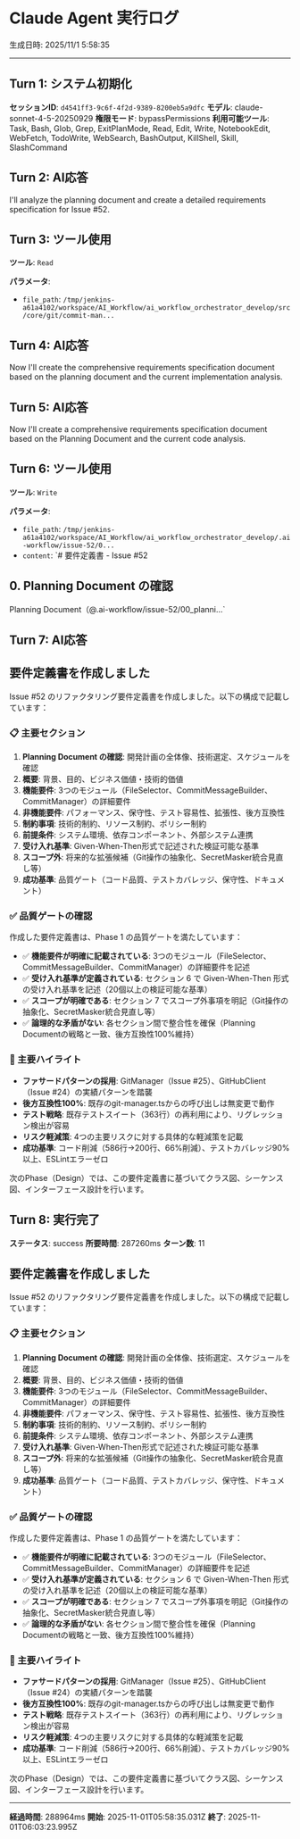 # Claude Agent 実行ログ

生成日時: 2025/11/1 5:58:35

---

## Turn 1: システム初期化

**セッションID**: `d4541ff3-9c6f-4f2d-9389-8200eb5a9dfc`
**モデル**: claude-sonnet-4-5-20250929
**権限モード**: bypassPermissions
**利用可能ツール**: Task, Bash, Glob, Grep, ExitPlanMode, Read, Edit, Write, NotebookEdit, WebFetch, TodoWrite, WebSearch, BashOutput, KillShell, Skill, SlashCommand

## Turn 2: AI応答

I'll analyze the planning document and create a detailed requirements specification for Issue #52.

## Turn 3: ツール使用

**ツール**: `Read`

**パラメータ**:
- `file_path`: `/tmp/jenkins-a61a4102/workspace/AI_Workflow/ai_workflow_orchestrator_develop/src/core/git/commit-man...`

## Turn 4: AI応答

Now I'll create the comprehensive requirements specification document based on the planning document and the current implementation analysis.

## Turn 5: AI応答

Now I'll create a comprehensive requirements specification document based on the Planning Document and the current code analysis.

## Turn 6: ツール使用

**ツール**: `Write`

**パラメータ**:
- `file_path`: `/tmp/jenkins-a61a4102/workspace/AI_Workflow/ai_workflow_orchestrator_develop/.ai-workflow/issue-52/0...`
- `content`: `# 要件定義書 - Issue #52

## 0. Planning Document の確認

Planning Document（@.ai-workflow/issue-52/00_planni...`

## Turn 7: AI応答

## 要件定義書を作成しました

Issue #52 のリファクタリング要件定義書を作成しました。以下の構成で記載しています：

### 📋 主要セクション

1. **Planning Document の確認**: 開発計画の全体像、技術選定、スケジュールを確認
2. **概要**: 背景、目的、ビジネス価値・技術的価値
3. **機能要件**: 3つのモジュール（FileSelector、CommitMessageBuilder、CommitManager）の詳細要件
4. **非機能要件**: パフォーマンス、保守性、テスト容易性、拡張性、後方互換性
5. **制約事項**: 技術的制約、リソース制約、ポリシー制約
6. **前提条件**: システム環境、依存コンポーネント、外部システム連携
7. **受け入れ基準**: Given-When-Then形式で記述された検証可能な基準
8. **スコープ外**: 将来的な拡張候補（Git操作の抽象化、SecretMasker統合見直し等）
9. **成功基準**: 品質ゲート（コード品質、テストカバレッジ、保守性、ドキュメント）

### ✅ 品質ゲートの確認

作成した要件定義書は、Phase 1 の品質ゲートを満たしています：

- ✅ **機能要件が明確に記載されている**: 3つのモジュール（FileSelector、CommitMessageBuilder、CommitManager）の詳細要件を記述
- ✅ **受け入れ基準が定義されている**: セクション 6 で Given-When-Then 形式の受け入れ基準を記述（20個以上の検証可能な基準）
- ✅ **スコープが明確である**: セクション 7 でスコープ外事項を明記（Git操作の抽象化、SecretMasker統合見直し等）
- ✅ **論理的な矛盾がない**: 各セクション間で整合性を確保（Planning Documentの戦略と一致、後方互換性100%維持）

### 🎯 主要ハイライト

- **ファサードパターンの採用**: GitManager（Issue #25）、GitHubClient（Issue #24）の実績パターンを踏襲
- **後方互換性100%**: 既存のgit-manager.tsからの呼び出しは無変更で動作
- **テスト戦略**: 既存テストスイート（363行）の再利用により、リグレッション検出が容易
- **リスク軽減策**: 4つの主要リスクに対する具体的な軽減策を記載
- **成功基準**: コード削減（586行→200行、66%削減）、テストカバレッジ90%以上、ESLintエラーゼロ

次のPhase（Design）では、この要件定義書に基づいてクラス図、シーケンス図、インターフェース設計を行います。

## Turn 8: 実行完了

**ステータス**: success
**所要時間**: 287260ms
**ターン数**: 11

## 要件定義書を作成しました

Issue #52 のリファクタリング要件定義書を作成しました。以下の構成で記載しています：

### 📋 主要セクション

1. **Planning Document の確認**: 開発計画の全体像、技術選定、スケジュールを確認
2. **概要**: 背景、目的、ビジネス価値・技術的価値
3. **機能要件**: 3つのモジュール（FileSelector、CommitMessageBuilder、CommitManager）の詳細要件
4. **非機能要件**: パフォーマンス、保守性、テスト容易性、拡張性、後方互換性
5. **制約事項**: 技術的制約、リソース制約、ポリシー制約
6. **前提条件**: システム環境、依存コンポーネント、外部システム連携
7. **受け入れ基準**: Given-When-Then形式で記述された検証可能な基準
8. **スコープ外**: 将来的な拡張候補（Git操作の抽象化、SecretMasker統合見直し等）
9. **成功基準**: 品質ゲート（コード品質、テストカバレッジ、保守性、ドキュメント）

### ✅ 品質ゲートの確認

作成した要件定義書は、Phase 1 の品質ゲートを満たしています：

- ✅ **機能要件が明確に記載されている**: 3つのモジュール（FileSelector、CommitMessageBuilder、CommitManager）の詳細要件を記述
- ✅ **受け入れ基準が定義されている**: セクション 6 で Given-When-Then 形式の受け入れ基準を記述（20個以上の検証可能な基準）
- ✅ **スコープが明確である**: セクション 7 でスコープ外事項を明記（Git操作の抽象化、SecretMasker統合見直し等）
- ✅ **論理的な矛盾がない**: 各セクション間で整合性を確保（Planning Documentの戦略と一致、後方互換性100%維持）

### 🎯 主要ハイライト

- **ファサードパターンの採用**: GitManager（Issue #25）、GitHubClient（Issue #24）の実績パターンを踏襲
- **後方互換性100%**: 既存のgit-manager.tsからの呼び出しは無変更で動作
- **テスト戦略**: 既存テストスイート（363行）の再利用により、リグレッション検出が容易
- **リスク軽減策**: 4つの主要リスクに対する具体的な軽減策を記載
- **成功基準**: コード削減（586行→200行、66%削減）、テストカバレッジ90%以上、ESLintエラーゼロ

次のPhase（Design）では、この要件定義書に基づいてクラス図、シーケンス図、インターフェース設計を行います。


---

**経過時間**: 288964ms
**開始**: 2025-11-01T05:58:35.031Z
**終了**: 2025-11-01T06:03:23.995Z